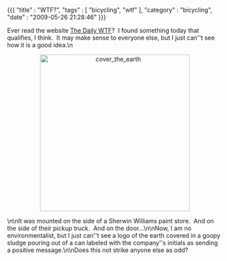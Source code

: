 {{{ "title" : "WTF?", "tags" : [ "bicycling", "wtf" ], "category" : "bicycling", "date" : "2009-05-26 21:28:46" }}}

Ever read the website <a href="http://thedailywtf.com/" target="_blank">The Daily WTF</a>?  I found something today that qualifies, I think.  It may make sense to everyone else, but I just can''t see how it is a good idea.\n<p style="text-align: center;"><a href="http://mark-ott.info/blog/wp-content/uploads/2009/05/cover_the_earth.jpg"><img class="size-full wp-image-72 aligncenter" title="cover_the_earth" src="http://mark-ott.info/blog/wp-content/uploads/2009/05/cover_the_earth.jpg" alt="cover_the_earth" width="350" height="366" /></a></p>\n\nIt was mounted on the side of a Sherwin Williams paint store.  And on the side of their pickup truck.  And on the door...\n\nNow, I am no environmentalist, but I just can''t see a logo of the earth covered in a goopy sludge pouring out of a can labeled with the company''s initials as sending a positive message.\n\nDoes this not strike anyone else as odd?
